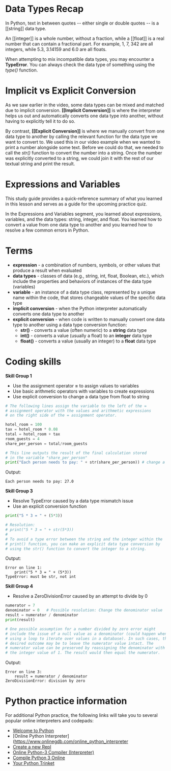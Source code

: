# Data Types Recap

In Python, text in between quotes -- either single or double quotes -- is a [[string]] data type. 

An [[integer]] is a whole number, without a fraction, while a [[float]] is a real number that can contain a fractional part. For example, 1, 7, 342 are all integers, while 5.3, 3.14159 and 6.0 are all floats. 

When attempting to mix incompatible data types, you may encounter a **TypeError**. You can always check the data type of something using the _type()_ function.

# Implicit vs Explicit Conversion

As we saw earlier in the video, some data types can be mixed and matched due to implicit conversion. **[[Implicit Conversion]]** is where the interpreter helps us out and automatically converts one data type into another, without having to explicitly tell it to do so.

By contrast, **[[Explicit Conversion]]** is where we manually convert from one data type to another by calling the relevant function for the data type we want to convert to. We used this in our video example when we wanted to print a number alongside some text. Before we could do that, we needed to call the _str()_ function to convert the number into a string. Once the number was explicitly converted to a string, we could join it with the rest of our textual string and print the result.

# Expressions and Variables

This study guide provides a quick-reference summary of what you learned in this lesson and serves as a guide for the upcoming practice quiz.  

In the Expressions and Variables segment, you learned about expressions, variables, and the data types: string, integer, and float. You learned how to convert a value from one data type to another and you learned how to resolve a few common errors in Python.

# Terms

- **expression** - a combination of numbers, symbols, or other values that produce a result when evaluated
- **data types** - classes of data (e.g., string, int, float, Boolean, etc.), which include the properties and behaviors of instances of the data type (variables)
- **variable** - an instance of a data type class, represented by a unique name within the code, that stores changeable values of the specific data type
- **implicit conversion** - when the Python interpreter automatically converts one data type to another
- **explicit conversion** - when code is written to manually convert one data type to another using a data type conversion function:
    - **str()** - converts a value (often numeric) to a **string** data type
    - **int()** - converts a value (usually a float) to an **integer** data type
    - **float()** - converts a value (usually an integer) to a **float** data type

# Coding skills

**Skill Group 1**
- Use the assignment operator **=** to assign values to variables
- Use basic arithmetic operators with variables to create expressions
- Use explicit conversion to change a data type from float to string

```python
# The following lines assign the variable to the left of the = 
# assignment operator with the values and arithmetic expressions 
# on the right side of the = assignment operator.

hotel_room = 100
tax = hotel_room * 0.08
total = hotel_room + tax
room_guests = 4
share_per_person = total/room_guests 

# This line outputs the result of the final calculation stored
# in the variable "share_per_person"
print("Each person needs to pay: " + str(share_per_person)) # change a data type
```
Output:
```console
Each person needs to pay: 27.0
```

**Skill Group 3**
- Resolve TypeError caused by a data type mismatch issue
- Use an explicit conversion function

```python
print("5 * 3 = " + (5*3)) 

# Resolution: 
# print("5 * 3 = " + str(5*3))
#
# To avoid a type error between the string and the integer within the
# print() function, you can make an explicit data type conversion by
# using the str() function to convert the integer to a string.
```
Output:
```console
Error on line 1:
    print("5 * 3 = " + (5*3)) 
TypeError: must be str, not int
```

**Skill Group 4**
- Resolve a ZeroDivisionError caused by an attempt to divide by 0

```python
numerator = 7
denominator = 0   # Possible resolution: Change the denominator value 
result = numerator / denominator
print(result)

# One possible assumption for a number divided by zero error might
# include the issue of a null value as a denominator (could happen when
# using a loop to iterate over values in a database). In such cases, the
# desired outcome may be to leave the numerator value intact. The
# numerator value can be preserved by reassigning the denominator with 
# the integer value of 1. The result would then equal the numerator.
```
Output:
```console
Error on line 3:
    result = numerator / denominator
ZeroDivisionError: division by zero
```

# Python practice information

For additional Python practice, the following links will take you to several popular online interpreters and codepads:

- [Welcome to Python](https://www.python.org/shell/)
- [Online Python Interpreter](https://www.onlinegdb.com/online_python_interpreter
- [Create a new Repl](https://repl.it/languages/python3)
- [Online Python-3 Compiler (Interpreter)](https://www.tutorialspoint.com/execute_python3_online.php)
- [Compile Python 3 Online](https://rextester.com/l/python3_online_compiler)
- [Your Python Trinket](https://trinket.io/python3)